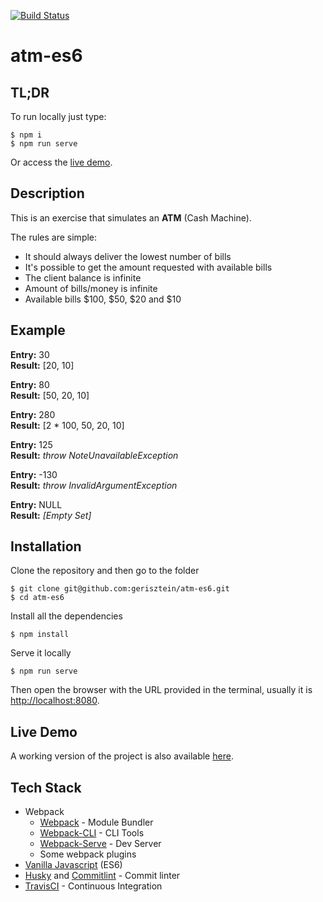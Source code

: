 [![Build Status](https://travis-ci.org/gerisztein/atm-es6.svg?branch=master)](https://travis-ci.org/gerisztein/atm-es6)

# atm-es6

## TL;DR

To run locally just type:

```shell
$ npm i
$ npm run serve
```

Or access the [live demo](https://gerisztein.github.io/atm-es6).

## Description

This is an exercise that simulates an **ATM** (Cash Machine).

The rules are simple:

- It should always deliver the lowest number of bills
- It's possible to get the amount requested with available bills
- The client balance is infinite
- Amount of bills/money is infinite
- Available bills $100, $50, $20 and $10

## Example

**Entry:** 30  
**Result:** [20, 10]

**Entry:** 80  
**Result:** [50, 20, 10]

**Entry:** 280  
**Result:** [2 * 100, 50, 20, 10]

**Entry:** 125  
**Result:** *throw NoteUnavailableException*

**Entry:** -130  
**Result:** *throw InvalidArgumentException*

**Entry:** NULL  
**Result:** *[Empty Set]*

## Installation

Clone the repository and then go to the folder

```shell
$ git clone git@github.com:gerisztein/atm-es6.git
$ cd atm-es6
```

Install all the dependencies

```shell
$ npm install
```

Serve it locally

```shell
$ npm run serve
```
Then open the browser with the URL provided in the terminal, usually it is [http://localhost:8080](http://localhost:8080).

## Live Demo

A working version of the project is also available [here](https://gerisztein.github.io/atm-es6).

## Tech Stack

- Webpack
	- [Webpack](https://webpack.js.org/) - Module Bundler
	- [Webpack-CLI](https://github.com/webpack/webpack-cli) - CLI Tools
	- [Webpack-Serve](https://github.com/webpack-contrib/webpack-serve) - Dev Server
	- Some webpack plugins
- [Vanilla Javascript](http://es6-features.org/) (ES6)
- [Husky](https://github.com/typicode/husky/) and [Commitlint](https://github.com/marionebl/commitlint) - Commit linter
- [TravisCI](https://travis-ci.org/) - Continuous Integration